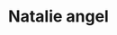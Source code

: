 ---
layout: item
raw_url: https://prdwebappstorage.blob.core.windows.net/kansaspattons/images/gallery-2009-10-31-2/img59023.jpg
thumb_url: https://prdwebappstorage.blob.core.windows.net/kansaspattons/images/gallery-2009-10-31-2/thumb_img59023.jpg
post: /kansaspattons/blog/2009/10/31/halloween.html
index: 2
title: Natalie angel
---